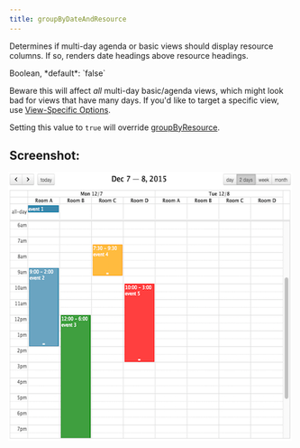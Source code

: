 ```yaml
---
title: groupByDateAndResource
---
```


Determines if multi-day agenda or basic views should display resource columns. If so, renders date headings above resource headings.

<div class='spec' markdown='1'>
Boolean, *default*: `false`
</div>

Beware this will affect *all* multi-day basic/agenda views, which might look bad for views that have many days. If you'd like to target a specific view, use [View-Specific Options](view-specific-options).

Setting this value to `true` will override [groupByResource](groupByResource).


## Screenshot:

<img src='groupByDateAndResource.png' width='600' height='476' style='margin-left:-2px' alt='dates above resources' />
